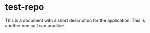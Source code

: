 # test-repo
This is a document with a short description for the application.
This is another one so I can practice.